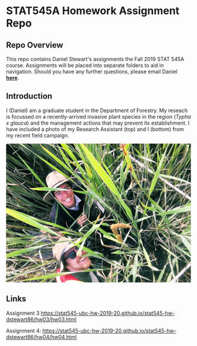 # STAT545A Homework Assignment Repo


## Repo Overview

This repo contains Daniel Stewart's assignments the Fall 2019 STAT 545A course. Assignments will be placed into separate folders to aid in navigation. Should you have any further questions, please email Daniel [**here**](daniel.stewart@ubc.ca).

## Introduction

I (Daniel) am a graduate student in the Department of Forestry. My reseach is focussed on a recently-arrived invasive plant species in the region (*Typha x glauca*) and the management actions that may prevent its establishment. I have included a photo of my Research Assistant (top) and I (bottom) from my recent field campaign. 

![Selfie](Photo.jpg)

## Links

Assignment 3
https://stat545-ubc-hw-2019-20.github.io/stat545-hw-dstewart86/hw03/hw03.html

Assignment 4:
https://stat545-ubc-hw-2019-20.github.io/stat545-hw-dstewart86/hw04/hw04.html

